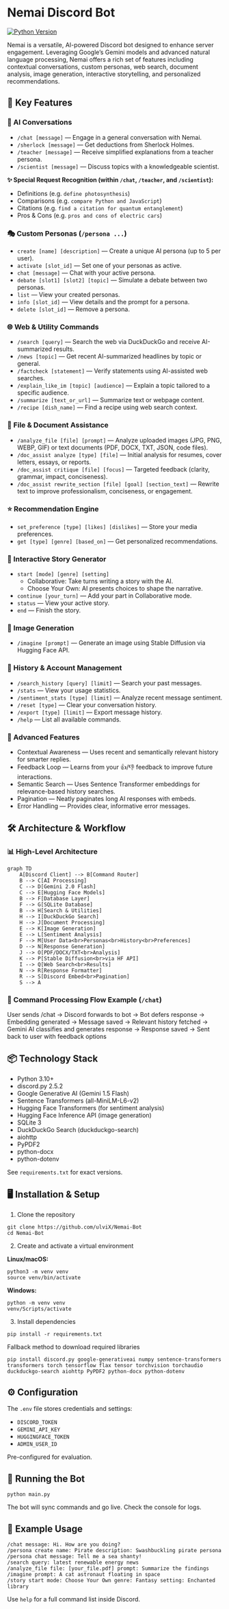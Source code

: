 # Nemai Discord Bot

[![Python Version](https://img.shields.io/badge/python-3.10%2B-blue.svg)](https://www.python.org/downloads/)

Nemai is a versatile, AI-powered Discord bot designed to enhance server engagement. Leveraging Google’s Gemini models and advanced natural language processing, Nemai offers a rich set of features including contextual conversations, custom personas, web search, document analysis, image generation, interactive storytelling, and personalized recommendations.

## 📌 Key Features

### 💬 AI Conversations

- `/chat [message]` — Engage in a general conversation with Nemai.
- `/sherlock [message]` — Get deductions from Sherlock Holmes.
- `/teacher [message]` — Receive simplified explanations from a teacher persona.
- `/scientist [message]` — Discuss topics with a knowledgeable scientist.

**✨ Special Request Recognition (within `/chat`, `/teacher`, and `/scientist`):**

- Definitions (e.g. `define photosynthesis`)
- Comparisons (e.g. `compare Python and JavaScript`)
- Citations (e.g. `find a citation for quantum entanglement`)
- Pros & Cons (e.g. `pros and cons of electric cars`)

### 🎭 Custom Personas (`/persona ...`)

- `create [name] [description]` — Create a unique AI persona (up to 5 per user).
- `activate [slot_id]` — Set one of your personas as active.
- `chat [message]` — Chat with your active persona.
- `debate [slot1] [slot2] [topic]` — Simulate a debate between two personas.
- `list` — View your created personas.
- `info [slot_id]` — View details and the prompt for a persona.
- `delete [slot_id]` — Remove a persona.

### 🌐 Web & Utility Commands

- `/search [query]` — Search the web via DuckDuckGo and receive AI-summarized results.
- `/news [topic]` — Get recent AI-summarized headlines by topic or general.
- `/factcheck [statement]` — Verify statements using AI-assisted web searches.
- `/explain_like_im [topic] [audience]` — Explain a topic tailored to a specific audience.
- `/summarize [text_or_url]` — Summarize text or webpage content.
- `/recipe [dish_name]` — Find a recipe using web search context.

### 📄 File & Document Assistance

- `/analyze_file [file] [prompt]` — Analyze uploaded images (JPG, PNG, WEBP, GIF) or text documents (PDF, DOCX, TXT, JSON, code files).
- `/doc_assist analyze [type] [file]` — Initial analysis for resumes, cover letters, essays, or reports.
- `/doc_assist critique [file] [focus]` — Targeted feedback (clarity, grammar, impact, conciseness).
- `/doc_assist rewrite_section [file] [goal] [section_text]` — Rewrite text to improve professionalism, conciseness, or engagement.

### ⭐ Recommendation Engine

- `set_preference [type] [likes] [dislikes]` — Store your media preferences.
- `get [type] [genre] [based_on]` — Get personalized recommendations.

### 📖 Interactive Story Generator

- `start [mode] [genre] [setting]`  
  - Collaborative: Take turns writing a story with the AI.
  - Choose Your Own: AI presents choices to shape the narrative.
- `continue [your_turn]` — Add your part in Collaborative mode.
- `status` — View your active story.
- `end` — Finish the story.

### 🎨 Image Generation

- `/imagine [prompt]` — Generate an image using Stable Diffusion via Hugging Face API.

### 🔧 History & Account Management

- `/search_history [query] [limit]` — Search your past messages.
- `/stats` — View your usage statistics.
- `/sentiment_stats [type] [limit]` — Analyze recent message sentiment.
- `/reset [type]` — Clear your conversation history.
- `/export [type] [limit]` — Export message history.
- `/help` — List all available commands.

### 🧠 Advanced Features

- Contextual Awareness — Uses recent and semantically relevant history for smarter replies.
- Feedback Loop — Learns from your 👍/👎 feedback to improve future interactions.
- Semantic Search — Uses Sentence Transformer embeddings for relevance-based history searches.
- Pagination — Neatly paginates long AI responses with embeds.
- Error Handling — Provides clear, informative error messages.

## 🛠️ Architecture & Workflow

### 📊 High-Level Architecture

```mermaid
graph TD
    A[Discord Client] --> B[Command Router]
    B --> C[AI Processing]
    C --> D[Gemini 2.0 Flash]
    C --> E[Hugging Face Models]
    B --> F[Database Layer]
    F --> G[SQLite Database]
    B --> H[Search & Utilities]
    H --> I[DuckDuckGo Search]
    H --> J[Document Processing]
    E --> K[Image Generation]
    E --> L[Sentiment Analysis]
    F --> M[User Data<br>Personas<br>History<br>Preferences]
    D --> N[Response Generation]
    J --> O[PDF/DOCX/TXT<br>Analysis]
    K --> P[Stable Diffusion<br>via HF API]
    I --> Q[Web Search<br>Results]
    N --> R[Response Formatter]
    R --> S[Discord Embed<br>Pagination]
    S --> A
```

### 🔄 Command Processing Flow Example (`/chat`)

User sends /chat → Discord forwards to bot → 
Bot defers response → Embedding generated → 
Message saved → Relevant history fetched → 
Gemini AI classifies and generates response → 
Response saved → Sent back to user with feedback options

## 📦 Technology Stack

- Python 3.10+
- discord.py 2.5.2
- Google Generative AI (Gemini 1.5 Flash)
- Sentence Transformers (all-MiniLM-L6-v2)
- Hugging Face Transformers (for sentiment analysis)
- Hugging Face Inference API (image generation)
- SQLite 3
- DuckDuckGo Search (duckduckgo-search)
- aiohttp
- PyPDF2
- python-docx
- python-dotenv

See `requirements.txt` for exact versions.

## 🖥️ Installation & Setup

1. Clone the repository

```
git clone https://github.com/ulviX/Nemai-Bot
cd Nemai-Bot
```

2. Create and activate a virtual environment

**Linux/macOS:**

```
python3 -m venv venv
source venv/bin/activate
```

**Windows:**

```
python -m venv venv
venv/Scripts/activate
```

3. Install dependencies

```
pip install -r requirements.txt
```
Fallback method to download required libraries
```
pip install discord.py google-generativeai numpy sentence-transformers transformers torch tensorflow flax tensor torchvision torchaudio duckduckgo-search aiohttp PyPDF2 python-docx python-dotenv
```
## ⚙️ Configuration

The `.env` file stores credentials and settings:

- `DISCORD_TOKEN`
- `GEMINI_API_KEY`
- `HUGGINGFACE_TOKEN`
- `ADMIN_USER_ID`

Pre-configured for evaluation.

## 🚀 Running the Bot

```
python main.py
```

The bot will sync commands and go live. Check the console for logs.

## 📖 Example Usage

```
/chat message: Hi. How are you doing?
/persona create name: Pirate description: Swashbuckling pirate persona
/persona chat message: Tell me a sea shanty!
/search query: latest renewable energy news
/analyze_file file: [your_file.pdf] prompt: Summarize the findings
/imagine prompt: A cat astronaut floating in space
/story start mode: Choose Your Own genre: Fantasy setting: Enchanted library
```

Use `help` for a full command list inside Discord.